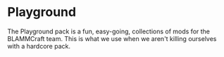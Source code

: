 # Playground
The Playground pack is a fun, easy-going, collections of mods for the BLAMMCraft team. This is what we use when we aren't killing ourselves with a hardcore pack.

